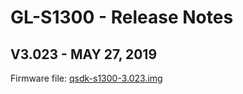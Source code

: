 # GL-S1300 - Release Notes

## V3.023 - MAY 27, 2019

Firmware file: <a href="https://s3.us-east-2.amazonaws.com/download.gl-inet.com/firmware/s1300/release/qsdk-s1300-3.023.img" target="_blank">qsdk-s1300-3.023.img</a>



    
